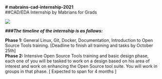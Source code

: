 **#  mabrains-cad-internship-2021**  
##CAD/EDA Internship by Mabrians for Grads

![](https://i.ibb.co/LZKsnB8/74658853.png)


_**###The timeline of the internship is as follows:**_

**Phase 1:** General Linux, Git, Docker, Documentation, Introduction to Open Source Tools training. [Deadline to finish all training and tasks by October 25th]  
**Phase 2:** Intensive Open Source Tools training and basic design phase, each one of you will be tasked to work on a design based on his area of interest and work on enhancing the Open Source tool suite. You will work in groups in that phase. [ Expected to span for 4 months ]  


